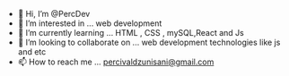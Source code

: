 - 👋 Hi, I’m @PercDev
- 👀 I’m interested in ... web development
- 🌱 I’m currently learning ... HTML , CSS , mySQL,React and Js
- 💞️ I’m looking to collaborate on ... web development technologies like js and etc
- 📫 How to reach me ... percivaldzunisani@gmail.com

<!---
PercDev/PercDev is a ✨ special ✨ repository because its `README.md` (this file) appears on your GitHub profile.
You can click the Preview link to take a look at your changes.
--->

